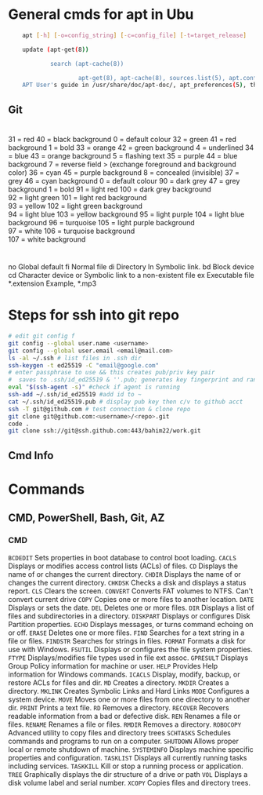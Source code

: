 
# General cmds for apt in Ubu

```sh
    apt [-h] [-o=config_string] [-c=config_file] [-t=target_release]                       [-a=architecture] {list | search | show | update | install pkg[{=pkg_version_number | /target_release}]... | remove pkg...  | upgrade | full-upgrade | edit-sources | {-v --version} |{-h--help}}                                                         DESCRIPTION                                                                                          apt provides a high-level commandline interface for the package management                    system. It is intended as an end user interface and enables some options                      better suited for interactive usage by default compared to more                               specialized APT tools like apt-get(8) and apt-cache(8).                                                                                                                                     Much like apt itself, its manpage is intended as an end user interface and                    as such only mentions the most used commands and options partly to not                        duplicate information in multiple places and partly to avoid overwhelming                     readers with a cornucopia of options and details.    

    update (apt-get(8))                                                                               update is used to download package information from all configured                            sources. Other commands operate on this data to e.g. perform package                          upgrades or search in and display details about all packages available                        for installation.                                                                                                                                                                       upgrade (apt-get(8))                                                                              upgrade is used to install available upgrades of all packages                                 currently installed on the system from the sources configured via                             sources.list(5). New packages will be installed if required to satisfy                        dependencies, but existing packages will never be removed. If an                              upgrade for a package requires the removal of an installed package the                        upgrade for this package isn't performed.                                                                                                                                               full-upgrade (apt-get(8))                                                                         full-upgrade performs the function of upgrade but will remove                                 currently installed packages if this is needed to upgrade the system                          as a whole.                                                                                                                                                                             install, reinstall, remove, purge (apt-get(8))                                                    Performs the requested action on one or more packages specified via                           regex(7), glob(7) or exact match. The requested action can be                                 overridden for specific packages by appending a plus (+) to the                               package name to install this package or a minus (-) to remove it.                                                                                                                           A specific version of a package can be selected for installation by                           following the package name with an equals (=) and the version of the                          package to select. Alternatively the version from a specific release                          can be selected by following the package name with a forward slash (/)                        and codename (buster, bullseye, sid ...) or suite name (stable,                               testing, unstable). This will also select versions from this release                          for dependencies of this package if needed to satisfy the request.                                                                                                                          Removing a package removes all packaged data, but leaves usually small                        (modified) user configuration files behind, in case the remove was an                         accident. Just issuing an installation request for the accidentally                           removed package will restore its function as before in that case. On                          the other hand you can get rid of these leftovers by calling purge                            even on already removed packages. Note that this does not affect any                          data or configuration stored in your home directory.                                                                                                                                    autoremove (apt-get(8))                                                                           autoremove is used to remove packages that were automatically                                 installed to satisfy dependencies for other packages and are now no                           longer needed as dependencies changed or the package(s) needing them                          were removed in the meantime.                                                                                                                                                               You should check that the list does not include applications you have                         grown to like even though they were once installed just as a                                  dependency of another package. You can mark such a package as manually                        installed by using apt-mark(8). Packages which you have installed                             explicitly via install are also never proposed for automatic removal.                                                                                                                   satisfy (apt-get(8))                                                                              satisfy satisfies dependency strings, as used in Build-Depends. It                            also handles conflicts, by prefixing an argument with "Conflicts: ".                                                                                                                        Example: apt satisfy "foo, bar (>= 1.0)" "Conflicts: baz, fuzz"  

            search (apt-cache(8))                                                                             search can be used to search for the given regex(7) term(s) in the                            list of available packages and display matches. This can e.g. be                              useful if you are looking for packages having a specific feature. If                          you are looking for a package including a specific file try apt-                              file(1).                                                                                                                                                                                show (apt-cache(8))                                                                               Show information about the given package(s) including its                                     dependencies, installation and download size, sources the package is                          available from, the description of the packages content and much more.                        It can e.g. be helpful to look at this information before allowing                            apt(8) to remove a package or while searching for new packages to                             install.                                                                                                                                                                                list                                                                                              list is somewhat similar to dpkg-query --list in that it can display a                        list of packages satisfying certain criteria. It supports glob(7)                             patterns for matching package names as well as options to list                                installed (--installed), upgradeable (--upgradeable) or all available                         (--all-versions) versions.                                                                                                                                                              edit-sources (work-in-progress)                                                                   edit-sources lets you edit your sources.list(5) files in your                                 preferred text editor while also providing basic sanity checks. 

                    apt-get(8), apt-cache(8), sources.list(5), apt.conf(5), apt-config(8), The
    APT User's guide in /usr/share/doc/apt-doc/, apt_preferences(5), the APT Howto.
```

## Git

#
31  = red 40  = black background  0   = default colour
32  = green   41  = red background    1   = bold
33  = orange  42  = green background  4   = underlined
34  = blue    43  = orange background 5   = flashing text
35  = purple  44  = blue background   7   = reverse field > (exchange foreground and background color)
36  = cyan    45  = purple background 8   = concealed (invisible)
37  = grey    46  = cyan background   0   = default colour
90  = dark grey   47  = grey background   1   = bold
91  = light red   100 = dark grey background  
92  = light green 101 = light red background  
93  = yellow  102 = light green background    
94  = light blue  103 = yellow background 
95  = light purple    104 = light blue background 
96  = turquoise   105 = light purple background   
97  = white   106 = turquoise background  
107 = white background   
#

no    Global default
fi    Normal file
di    Directory
ln    Symbolic link.
bd    Block device
cd    Character device
or    Symbolic link to a non-existent file
ex    Executable file
*.extension   Example, *.mp3

# Steps for ssh into git repo

```sh
# edit git config f
git config --global user.name <username>
git config --global user.email <email@mail.com>
ls -al ~/.ssh # list files in .ssh dir
ssh-keygen -t ed25519 -C "email@google.com"
# enter passphrase to use && this creates pub/priv key pair
#  saves to .ssh/id_ed25519 & ''.pub; generates key fingerprint and randomart image
eval "$(ssh-agent -s)" #check if agent is running
ssh-add ~/.ssh/id_ed25519 #add id to ~
cat ~/.ssh/id_ed25519.pub # display pub key then c/v to github acct
ssh -T git@github.com # test connection & clone repo
git clone git@github.com:<username>/<repo>.git
code .
git clone ssh://git@ssh.github.com:443/bahim22/work.git

```

## Cmd Info

# Commands

## CMD, PowerShell, Bash, Git, AZ

### CMD

`BCDEDIT`        Sets properties in boot database to control boot loading.
`CACLS`          Displays or modifies access control lists (ACLs) of files.
`CD`             Displays the name of or changes the current directory.
`CHDIR`          Displays the name of or changes the current directory.
`CHKDSK`         Checks a disk and displays a status report.
`CLS`            Clears the screen.
`CONVERT`        Converts FAT volumes to NTFS. Can't convert current drive
`COPY`           Copies one or more files to another location.
`DATE`           Displays or sets the date.
`DEL`            Deletes one or more files.
`DIR`            Displays a list of files and subdirectories in a directory.
`DISKPART`       Displays or configures Disk Partition properties.
`ECHO`           Displays messages, or turns command echoing on or off.
`ERASE`          Deletes one or more files.
`FIND`           Searches for a text string in a file or files.
`FINDSTR`        Searches for strings in files.
`FORMAT`         Formats a disk for use with Windows.
`FSUTIL`         Displays or configures the file system properties.
`FTYPE`          Displays/modifies file types used in file ext assoc.
`GPRESULT`       Displays Group Policy information for machine or user.
`HELP`           Provides Help information for Windows commands.
`ICACLS`         Display, modify, backup, or restore ACLs for files and dir.
`MD`             Creates a directory.
`MKDIR`          Creates a directory.
`MKLINK`         Creates Symbolic Links and Hard Links
`MODE`           Configures a system device.
`MOVE`           Moves one or more files from one directory to another dir.
`PRINT`          Prints a text file.
`RD`             Removes a directory.
`RECOVER`        Recovers readable information from a bad or defective disk.
`REN`            Renames a file or files.
`RENAME`         Renames a file or files.
`RMDIR`          Removes a directory.
`ROBOCOPY`       Advanced utility to copy files and directory trees
`SCHTASKS`       Schedules commands and programs to run on a computer.
`SHUTDOWN`       Allows proper local or remote shutdown of machine.
`SYSTEMINFO`     Displays machine specific properties and configuration.
`TASKLIST`       Displays all currently running tasks including services.
`TASKKILL`       Kill or stop a running process or application.
`TREE`           Graphically displays the dir structure of a drive or path
`VOL`            Displays a disk volume label and serial number.
`XCOPY`          Copies files and directory trees.
